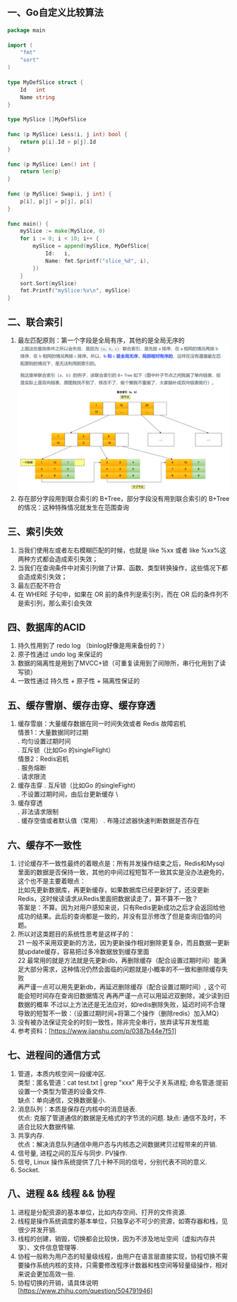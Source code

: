 ## 一、Go自定义比较算法
```go
package main

import (
	"fmt"
	"sort"
)

type MyDefSlice struct {
	Id   int
	Name string
}

type MySlice []MyDefSlice

func (p MySlice) Less(i, j int) bool {
	return p[i].Id > p[j].Id
}

func (p MySlice) Len() int {
	return len(p)
}

func (p MySlice) Swap(i, j int) {
	p[i], p[j] = p[j], p[i]
}

func main() {
	mySlice := make(MySlice, 0)
	for i := 0; i < 10; i++ {
		mySlice = append(mySlice, MyDefSlice{
			Id:   i,
			Name: fmt.Sprintf("slice_%d", i),
		})
	}
	sort.Sort(mySlice)
	fmt.Printf("mySlice:%v\n", mySlice)
}

```

## 二、联合索引
1. 最左匹配原则：第一个字段是全局有序，其他的是全局无序的
![img.png](img.png)
2. 存在部分字段用到联合索引的 B+Tree，部分字段没有用到联合索引的 B+Tree 的情况：这种特殊情况就发生在范围查询

## 三、索引失效
1. 当我们使用左或者左右模糊匹配的时候，也就是 like %xx 或者 like %xx%这两种方式都会造成索引失效；
2. 当我们在查询条件中对索引列做了计算、函数、类型转换操作，这些情况下都会造成索引失效；
3. 最左匹配不符合
4. 在 WHERE 子句中，如果在 OR 前的条件列是索引列，而在 OR 后的条件列不是索引列，那么索引会失效

## 四、数据库的ACID
1. 持久性用到了 redo log （binlog好像是用来备份的？）
2. 原子性通过 undo log 来保证的
3. 数据的隔离性是用到了MVCC+锁（可重复读用到了间隙所，串行化用到了读写锁）
4. 一致性通过 持久性 + 原子性 + 隔离性保证的

## 五、缓存雪崩、缓存击穿、缓存穿透
1. 缓存雪崩：大量缓存数据在同一时间失效或者 Redis 故障宕机 \
情景1：大量数据同时过期 \
. 均匀设置过期时间 \
. 互斥锁（比如Go 的singleFlight）\
情景2：Redis宕机 \
. 服务熔断 \
. 请求限流
2. 缓存击穿
. 互斥锁（比如Go 的singleFight） \
. 不设置过期时间，由后台更新缓存 \
3. 缓存穿透 \
. 非法请求限制 \
. 缓存空值或者默认值（常用）
. 布隆过滤器快速判断数据是否存在

## 六、缓存不一致性
1. 讨论缓存不一致性最终的着眼点是：所有并发操作结束之后，Redis和Mysql里面的数据是否保持一致，其他的中间过程短暂不一致其实是没办法避免的，这个也不是主要着眼点：\
比如先更新数据库，再更新缓存，如果数据库已经更新好了，还没更新Redis，这时候读请求从Redis里面把数据读走了，算不算不一致？ \
答案是：不算。因为对用户感知来说，只有Redis更新成功之后才会返回给他成功的结果。此后的查询都是一致的，并没有显示修改了但是查询旧值的问题。
2. 所以对这类题目的系统性思考是这样子的：\
21 一般不采用双更新的方法，因为更新操作相对删除更复杂，而且数据一更新就update缓存，容易把过多冷数据放到缓存里面 \
22 最常用的就是方法就是先更新db，再删除缓存（配合设置过期时间）能满足大部分需求，这种情况仍然会面临的问题就是小概率的不一致和删除缓存失败 \
   再严谨一点可以用先更新db，再延迟删除缓存（配合设置过期时间）, 这个可能会短时间存在查询旧数据情况
   再再严谨一点可以用延迟双删除，减少读到旧数据的概率
   不过以上方法还是无法应对，如redis删除失败，延迟时间不合理导致的短暂不一致：（设置过期时间+将第二个操作（删除redis）加入MQ）
3. 没有被办法保证完全的时刻一致性，除非完全串行，放弃读写并发性能
4. 参考资料：[https://www.jianshu.com/p/0387b44e7f51]

## 七、进程间的通信方式
1. 管道，本质内核空间一段缓冲区. \
   类型：匿名管道：cat test.txt | grep "xxx" 用于父子关系进程; 命名管道:提前设置一个类型为管道的设备文件. \
   缺点：单向通信，交换数据量小.
2. 消息队列：本质是保存在内核中的消息链表. \
   优点: 克服了管道通信的数据是无格式的字节流的问题.
   缺点: 通信不及时，不适合比较大数据传输.
3. 共享内存. \
   优点：解决消息队列通信中用户态与内核态之间数据拷贝过程带来的开销.
4. 信号量, 进程之间的互斥与同步. PV操作.
5. 信号, Linux 操作系统提供了几十种不同的信号，分别代表不同的意义.
6. Socket.

## 八、进程 && 线程 && 协程
1. 进程是分配资源的基本单位，比如内存空间、打开的文件资源.
2. 线程是操作系统调度的基本单位，只独享必不可少的资源，如寄存器和栈，见很少并发开销.
3. 线程的创建，销毁，切换都会比较快，因为不涉及地址空间（虚拟内存共享）、文件信息管理等.
4. 协程一般称为用户态的轻量级线程，由用户在语言层直接实现，协程切换不需要操作系统内核的支持，只需要修改程序计数器和栈空间等轻量级操作，相对来说会更加高效一些.
5. 协程切换的开销，请具体说明 [https://www.zhihu.com/question/504791946]

